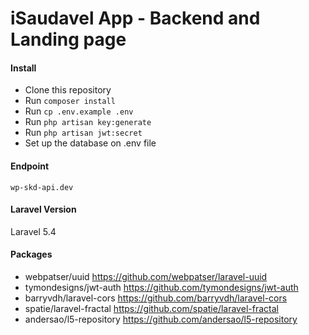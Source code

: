# iSaudavel App - Backend and Landing page

#### Install

- Clone this repository
- Run `composer install`
- Run `cp .env.example .env`
- Run `php artisan key:generate`
- Run `php artisan jwt:secret`
- Set up the database on .env file

#### Endpoint

`wp-skd-api.dev`

#### Laravel Version

Laravel 5.4

#### Packages

- webpatser/uuid https://github.com/webpatser/laravel-uuid
- tymondesigns/jwt-auth https://github.com/tymondesigns/jwt-auth
- barryvdh/laravel-cors https://github.com/barryvdh/laravel-cors
- spatie/laravel-fractal https://github.com/spatie/laravel-fractal
- andersao/l5-repository https://github.com/andersao/l5-repository
